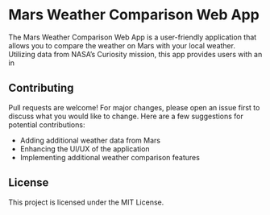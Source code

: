 # Mars Weather Comparison Web App

The Mars Weather Comparison Web App is a user-friendly application that allows you to compare the weather on Mars with your local weather. Utilizing data from NASA’s Curiosity mission, this app provides users with an in

## Contributing

Pull requests are welcome! For major changes, please open an issue first to discuss what you would like to change.
Here are a few suggestions for potential contributions:

- Adding additional weather data from Mars
- Enhancing the UI/UX of the application
- Implementing additional weather comparison features

## License

This project is licensed under the MIT License.
